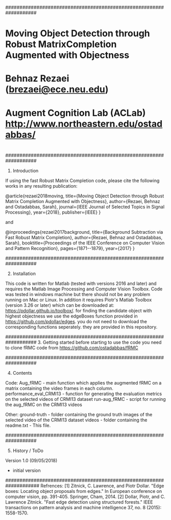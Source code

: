 ###################################################################                                                 
#    Moving Object Detection through Robust MatrixCompletion Augmented with Objectness                             
#
#    Behnaz Rezaei (brezaei@ece.neu.edu)
#    Augment Cognition Lab (ACLab) http://www.northeastern.edu/ostadabbas/                        
#                                                     
###################################################################

1. Introduction

If using the fast Robust Matrix Completion code, please cite the following works in any resulting publication: 

@article{rezaei2018moving,
  title={Moving Object Detection through Robust Matrix Completion Augmented with Objectness},
  author={Rezaei, Behnaz and Ostadabbas, Sarah},
  journal={IEEE Journal of Selected Topics in Signal Processing},
  year={2018},
  publisher={IEEE}
}

and

@inproceedings{rezaei2017background,
  title={Background Subtraction via Fast Robust Matrix Completion},
  author={Rezaei, Behnaz and Ostadabbas, Sarah},
  booktitle={Proceedings of the IEEE Conference on Computer Vision and Pattern Recognition},
  pages={1871--1879},
  year={2017}
}

###################################################################

2. Installation

This code is written for Matlab (tested with versions 2016 and later) and requires the Matlab Image Processing and Computer Vision Toolbox.
Code was tested in windows machine but there should not be any problem running on Mac or Linux.
In addition it requires Piotr's Matlab Toolbox (version 3.26 or later) which can be downloaded at: https://pdollar.github.io/toolbox/.
for finding the candidate object with highest objectness we use the edgeBoxes function provided in https://github.com/pdollar/edges.
you do not need to download the corresponding functions seperately. they are provided in this repository.


###################################################################
3. Getting started
before starting to use the code you need to clone fRMC code from https://github.com/ostadabbas/fRMC

###################################################################

4. Contents

Code:
   Aug_fRMC	- main function which applies the augmented fRMC on a matrix containing the video frames in each column.
   performance_eval_CRMI13      	- function for generating the evaluation metrics on the selected videos of CRMI13 dataset
   run-aug_fRMC              - script for running the aug_fRMC on the CRMI13 videos

Other:
	ground-truth    - folder containing the ground truth images of the selected video of the CRMI13 dataset
	videos          - folder containing the 
    readme.txt  	- This file.

###################################################################

5. History / ToDo

Version 1.0 (09/05/2018)
 - initial version

####################################################################
Refrences:
[1] Zitnick, C. Lawrence, and Piotr Dollar. "Edge boxes: Locating object proposals from edges." In European conference on computer vision, pp. 391-405. Springer, Cham, 2014.
[2] Dollar, Piotr, and C. Lawrence Zitnick. "Fast edge detection using structured forests." IEEE transactions on pattern analysis and machine intelligence 37, no. 8 (2015): 1558-1570.

